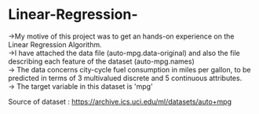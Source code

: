 # Linear-Regression-

->My motive of this project was to get an hands-on experience on the Linear Regression Algorithm.<br>
->I have attached the data file (auto-mpg.data-original) and also the file describing each feature of the dataset (auto-mpg.names)<br>
-> The data concerns city-cycle fuel consumption in miles per gallon, to be predicted in terms of 3 multivalued discrete and 5 continuous attributes.<br>
-> The target variable in this dataset is 'mpg' <br>

Source of dataset : https://archive.ics.uci.edu/ml/datasets/auto+mpg
